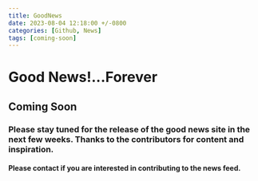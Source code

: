 ```yaml
---
title: GoodNews
date: 2023-08-04 12:18:00 +/-0800
categories: [Github, News]
tags: [coming-soon]
---
```


# Good News!...Forever 

## Coming Soon


### Please stay tuned for the release of the good news site in the next few weeks. Thanks to the contributors for content and inspiration.

#### Please contact if you are interested in contributing to the news feed.
